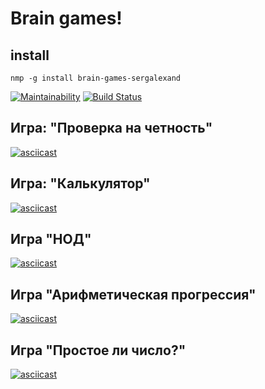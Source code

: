# Brain games!

## install

```
nmp -g install brain-games-sergalexand
```

[![Maintainability](https://api.codeclimate.com/v1/badges/3aca37852762fd34b0fe/maintainability)](https://codeclimate.com/github/SergAlexAnd/project-lvl1-s376/maintainability)
 [![Build Status](https://travis-ci.org/SergAlexAnd/project-lvl1-s376.svg?branch=master)](https://travis-ci.org/SergAlexAnd/project-lvl1-s376)

## Игра: "Проверка на четность"

[![asciicast](https://asciinema.org/a/7FFjLCa74IYe0gQk5Dqr8QsAQ.png)](https://asciinema.org/a/7FFjLCa74IYe0gQk5Dqr8QsAQ)

## Игра: "Калькулятор"

[![asciicast](https://asciinema.org/a/vpXJhfwZdUnL697KsYOYNjPfL.png)](https://asciinema.org/a/vpXJhfwZdUnL697KsYOYNjPfL)

## Игра "НОД"

[![asciicast](https://asciinema.org/a/z2aY4kRaoXmFVnh7s4yual9Jj.png)](https://asciinema.org/a/z2aY4kRaoXmFVnh7s4yual9Jj)

## Игра "Арифметическая прогрессия"

[![asciicast](https://asciinema.org/a/nDVVQR1lYdZfUi0izfKgvhNlL.png)](https://asciinema.org/a/nDVVQR1lYdZfUi0izfKgvhNlL)

## Игра "Простое ли число?"

[![asciicast](https://asciinema.org/a/EY6zXUGCMLI8y4FmbIKO3ou9N.png)](https://asciinema.org/a/EY6zXUGCMLI8y4FmbIKO3ou9N)